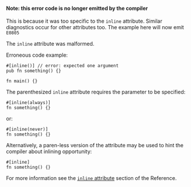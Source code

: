 #### Note: this error code is no longer emitted by the compiler

This is because it was too specific to the `inline` attribute.
Similar diagnostics occur for other attributes too.
The example here will now emit `E0805`

The `inline` attribute was malformed.

Erroneous code example:

```compile_fail,E0805
#[inline()] // error: expected one argument
pub fn something() {}

fn main() {}
```

The parenthesized `inline` attribute requires the parameter to be specified:

```
#[inline(always)]
fn something() {}
```

or:

```
#[inline(never)]
fn something() {}
```

Alternatively, a paren-less version of the attribute may be used to hint the
compiler about inlining opportunity:

```
#[inline]
fn something() {}
```

For more information see the [`inline` attribute][inline-attribute] section
of the Reference.

[inline-attribute]: https://doc.rust-lang.org/reference/attributes/codegen.html#the-inline-attribute
